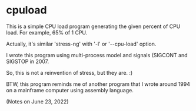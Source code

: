 # cpuload

This is a simple CPU load program generating the given percent
of CPU load. For example, 65% of 1 CPU.

Actually, it's similar 'stress-ng' with '-l' or '--cpu-load' option.

I wrote this program using multi-process model and signals
(SIGCONT and SIGSTOP in 2007.

So, this is not a reinvention of stress, but they are. :)

BTW, this program reminds me of another program that I wrote around 1994
on a mainframe computer using assembly language.

(Notes on June 23, 2022)
